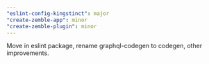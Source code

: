 ```yaml
---
"eslint-config-kingstinct": major
"create-zemble-app": minor
"create-zemble-plugin": minor
---
```


Move in eslint package, rename graphql-codegen to codegen, other improvements.
```
